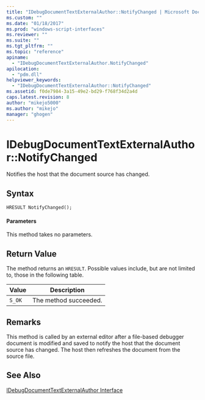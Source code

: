 ```yaml
---
title: "IDebugDocumentTextExternalAuthor::NotifyChanged | Microsoft Docs"
ms.custom: ""
ms.date: "01/18/2017"
ms.prod: "windows-script-interfaces"
ms.reviewer: ""
ms.suite: ""
ms.tgt_pltfrm: ""
ms.topic: "reference"
apiname: 
  - "IDebugDocumentTextExternalAuthor.NotifyChanged"
apilocation: 
  - "pdm.dll"
helpviewer_keywords: 
  - "IDebugDocumentTextExternalAuthor::NotifyChanged"
ms.assetid: f0de7984-3a15-49e2-bd29-f768f34d2a4d
caps.latest.revision: 8
author: "mikejo5000"
ms.author: "mikejo"
manager: "ghogen"
---
```

# IDebugDocumentTextExternalAuthor::NotifyChanged
Notifies the host that the document source has changed.  
  
## Syntax  
  
```  
HRESULT NotifyChanged();  
```  
  
#### Parameters  
 This method takes no parameters.  
  
## Return Value  
 The method returns an `HRESULT`. Possible values include, but are not limited to, those in the following table.  
  
|Value|Description|  
|-----------|-----------------|  
|`S_OK`|The method succeeded.|  
  
## Remarks  
 This method is called by an external editor after a file-based debugger document is modified and saved to notify the host that the document source has changed. The host then refreshes the document from the source file.  
  
## See Also  
 [IDebugDocumentTextExternalAuthor Interface](../../winscript/reference/idebugdocumenttextexternalauthor-interface.md)